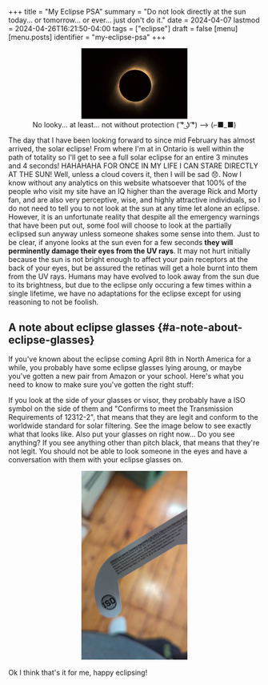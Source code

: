 +++
title = "My Eclipse PSA"
summary = "Do not look directly at the sun today... or tomorrow... or ever... just don't do it."
date = 2024-04-07
lastmod = 2024-04-26T16:21:50-04:00
tags = ["eclipse"]
draft = false
[menu]
  [menu.posts]
    identifier = "my-eclipse-psa"
+++

<figure>
    <center>
       <img src="/images/blog/eclipse.jpeg" width="50%" />
       <figcaption>No looky... at least... not without protection ( ͡° ͜ʖ ͡°) --> (⌐■_■)</figcaption>
    </center>
</figure>

The day that I have been looking forward to since mid February has almost arrived, the solar eclipse! From where I'm at in Ontario is well within the path of totality so I'll get to see a full solar eclipse for an entire 3 minutes and 4 seconds! HAHAHAHA FOR ONCE IN MY LIFE I CAN STARE DIRECTLY AT THE SUN! Well, unless a cloud covers it, then I will be sad 😞. Now I know without any analytics on this website whatsoever that 100% of the people who visit my site have an IQ higher than the average Rick and Morty fan, and are also very perceptive, wise, and highly attractive individuals, so I do not need to tell you to not look at the sun at any time let alone an eclipse. However, it is an unfortunate reality that despite all the emergency warnings that have been put out, some fool will choose to look at the partially eclipsed sun anyway unless someone shakes some sense into them. Just to be clear, if anyone looks at the sun even for a few seconds **they will perminently damage their eyes from the UV rays**. It may not hurt initially because the sun is not bright enough to affect your pain receptors at the back of your eyes, but be assured the retinas will get a hole burnt into them from the UV rays. Humans may have evolved to look away from the sun due to its brightness, but due to the eclipse only occuring a few times within a single lifetime, we have no adaptations for the eclipse except for using reasoning to not be foolish.


## A note about eclipse glasses {#a-note-about-eclipse-glasses}

If you've known about the eclipse coming April 8th in North America for a while, you probably have some eclipse glasses lying aroung, or maybe you've gotten a new pair from Amazon or your school. Here's what you need to know to make sure you've gotten the right stuff:

If you look at the side of your glasses or visor, they probably have a ISO symbol on the side of them and "Confirms to meet the Transmission Requirements of 12312-2", that means that they are legit and conform to the worldwide standard for solar filtering. See the image below to see exactly what that looks like. Also put your glasses on right now... Do you see anything? If you see anything other than pitch black, that means that they're not legit. You should not be able to look someone in the eyes and have a conversation with them with your eclipse glasses on.

<figure>
    <center>
       <img src="/images/blog/eclipse_glasses.jpg" width="50%" />
    </center>
</figure>

Ok I think that's it for me, happy eclipsing!
